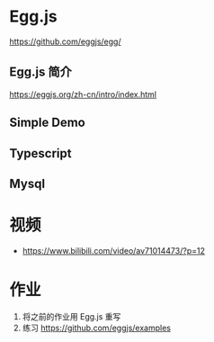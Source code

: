 # Egg.js

https://github.com/eggjs/egg/

## Egg.js 简介

https://eggjs.org/zh-cn/intro/index.html

## Simple Demo

## Typescript

## Mysql

# 视频

- https://www.bilibili.com/video/av71014473/?p=12

# 作业

1. 将之前的作业用 Egg.js 重写
2. 练习 https://github.com/eggjs/examples
